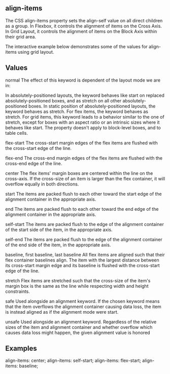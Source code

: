 ## align-items
The CSS align-items property sets the align-self value on all direct children as a group. In Flexbox, it controls the alignment of items on the Cross Axis. In Grid Layout, it controls the alignment of items on the Block Axis within their grid area.

The interactive example below demonstrates some of the values for align-items using grid layout.

## Values

normal
The effect of this keyword is dependent of the layout mode we are in:

In absolutely-positioned layouts, the keyword behaves like start on replaced absolutely-positioned boxes, and as stretch on all other absolutely-positioned boxes.
In static position of absolutely-positioned layouts, the keyword behaves as stretch.
For flex items, the keyword behaves as stretch.
For grid items, this keyword leads to a behavior similar to the one of stretch, except for boxes with an aspect ratio or an intrinsic sizes where it behaves like start.
The property doesn't apply to block-level boxes, and to table cells.

flex-start
The cross-start margin edges of the flex items are flushed with the cross-start edge of the line.

flex-end
The cross-end margin edges of the flex items are flushed with the cross-end edge of the line.

center
The flex items' margin boxes are centered within the line on the cross-axis. If the cross-size of an item is larger than the flex container, it will overflow equally in both directions.

start
The items are packed flush to each other toward the start edge of the alignment container in the appropriate axis.

end
The items are packed flush to each other toward the end edge of the alignment container in the appropriate axis.

self-start
The items are packed flush to the edge of the alignment container of the start side of the item, in the appropriate axis.

self-end
The items are packed flush to the edge of the alignment container of the end side of the item, in the appropriate axis.

baseline, first baseline, last baseline
All flex items are aligned such that their flex container baselines align. The item with the largest distance between its cross-start margin edge and its baseline is flushed with the cross-start edge of the line.

stretch
Flex items are stretched such that the cross-size of the item's margin box is the same as the line while respecting width and height constraints.

safe
Used alongside an alignment keyword. If the chosen keyword means that the item overflows the alignment container causing data loss, the item is instead aligned as if the alignment mode were start.

unsafe
Used alongside an alignment keyword. Regardless of the relative sizes of the item and alignment container and whether overflow which causes data loss might happen, the given alignment value is honored

## Examples

align-items: center;
align-items: self-start;
align-items: flex-start;
align-items: baseline;